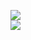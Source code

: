 [![](https://img.shields.io/badge/Made%20With-Github%20Spray-lightgrey.svg?style=for-the-badge&logo=github)](https://github.com/Annihil/github-spray#9243)  
[![](https://i.imgur.com/2DrTn0Z.gif)](https://github.com/Annihil/github-spray)